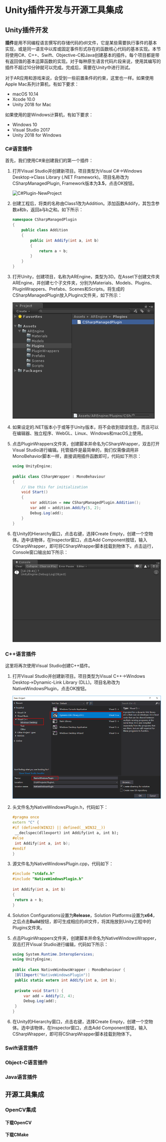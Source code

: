 # Unity插件开发与开源工具集成

## Unity插件开发

**插件**是用不同编程语言撰写的存储代码的dll文件，它是某些需要执行事件的基本实现，或是同一语言中以库或固定事件形式存在的函数核心代码的基本实现。本节将使用C#、C++、Swift、Objective-C和Java创建基本的插件。每个项目都是带有返回值的基本运算函数的实现。对于每种原生语言代码片段来说，使用其编写的插件不超过10分钟就可以完成。完成后，需要在Unity中进行测试。

对于AR应用和游戏来说，会受到一些前置条件的约束，这里也一样。如果使用Apple Mac系列计算机，有如下要求：

- macOS 10.14
- Xcode 10.0
- Unity 2018 for Mac

如果使用的是Windows计算机，有如下要求：

- Windows 10
- Visual Studio 2017
- Unity 2018 for Windows

### C#语言插件

首先，我们使用C#来创建我们的第一个插件：

1. 打开Visual Studio并创建新项目。项目类型为Visual C#→Windows Desktop→Class Library (.NET Framework)。项目名称改为CSharpManagedPlugin, Framework版本为**3.5**，点击OK按钮。

   ![C#Plugin-NewProject](imgs/C#Plugin-NewProject.png)

2. 创建工程后，将类的名称由Class1改为Addition。添加函数Addify，其包含参数a和b，返回a与b之和。如下所示：

   ```c#
   namespace CSharpManagedPlugin
   {
       public class Addition
       {
           public int Addify(int a, int b)
           {
               return a + b;
           }
       }
   }
   ```

3. 打开Unity，创建项目，名称为AREngine，类型为3D。在Asset下创建文件夹AREngine，并创建七个子文件夹，分别为Materials、Models、Plugins、PluginWrappers、Prefabs、Scenes和Scripts。将生成的CSharpManagedPlugin放入Plugins文件夹，如下所示：

   ![1536905169938](imgs/1536905169938.png)

4. 如果设定的.NET版本小于或等于Unity版本，将不会收到错误信息，而且可以在编辑器、独立程序、WebGL、Linux、Windows和macOS上使用。

5. 点击PluginWrappers文件夹，创建脚本并命名为CSharpWrapper，双击打开Visual Studio进行编辑。托管插件是最简单的，我们仅需像调用非MonoBehavior脚本一样，直接调用插件函数即可，代码如下所示：

   ```c#
   using UnityEngine;
   
   public class CSharpWrapper : MonoBehaviour
   {
       // Use this for initialization
       void Start()
       {
           var addition = new CSharpManagedPlugin.Addition();
           var add = addition.Addify(5, 2);
           Debug.Log(add);
       }
   }
   ```

6. 在Unity的Hierarchy窗口，点击右键，选择Create Empty，创建一个空物体。选中该物体，在Inspector窗口，点击Add Component按钮，输入CSharpWrapper，即可将CSharpWrapper脚本挂载到物体下。点击运行，Console窗口输出如下所示：

   ![C#PluginConsole](imgs/1536906537385.png)

### C++语言插件

这里将再次使用Visual Studio创建C++插件。

1. 打开Visual Studio并创建新项目。项目类型为Visual C++→Windows Desktop→Dynamic-Link Library (DLL)。项目名称改为NativeWindowsPlugin，点击OK按钮。

   ![CPlusPlugin-NewProject](imgs/CPlusPlugin-NewProject.png)

2. 头文件名为NativeWindowsPlugin.h，代码如下：

   ```c++
   #pragma once
   extern "C" {
   #if (defined(WIN32) || defined(__WIN32__))
   	__declspec(dllexport) int Addify(int a, int b);
   #else
   	int Addify(int a, int b);
   #endif
   }
   ```

3. 源文件名为NativeWindowsPlugin.cpp，代码如下：

   ```c++
   #include "stdafx.h"
   #include "NativeWindowsPlugin.h"
   
   int Addify(int a, int b)
   {
   	return a + b;
   }
   ```

4. Solution Configurations设置为**Release**，Solution Platforms设置为**x64**，之后点击**Build**按钮，即可生成相应的dll文件，将其拖放到Unity工程中的Plugins文件夹。

5. 点击PluginWrappers文件夹，创建脚本并命名为NativeWindowsWrapper，双击打开Visual Studio进行编辑，代码如下所示：

   ```c#
   using System.Runtime.InteropServices;
   using UnityEngine;
   
   public class NativeWindowsWrapper : MonoBehaviour {
   	[DllImport("NativeWindowsPlugin")]
   	public static extern int Addify(int a, int b);
   	
   	private void Start() {
   		var add = Addify(2, 4);
   		Debug.Log(add);
   	}
   }
   
   ```

6. 在Unity的Hierarchy窗口，点击右键，选择Create Empty，创建一个空物体。选中该物体，在Inspector窗口，点击Add Component按钮，输入CSharpWrapper，即可将CSharpWrapper脚本挂载到物体下。

### Swift语言插件

### Object-C语言插件

### Java语言插件





## 开源工具集成

### OpenCV集成

#### 下载OpenCV

#### 下载CMake





